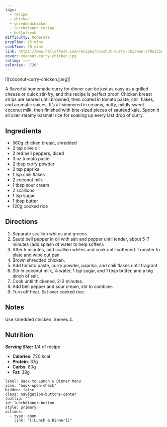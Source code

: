 ```yaml
---
tags:
  - recipe
  - chicken
  - shreddedchicken
  - lunchdinner_recipe
  - hellofresh
difficulty: Moderate
prepTime: 15 mins
cookTime: 20 mins
link: https://www.hellofresh.com/recipes/coconut-curry-chicken-5f0e135dc0902c28ff563aa3
cover: coconut-curry-chicken.jpg
rating: ⭐️⭐️⭐️
calories: "720"
---
```

![[coconut-curry-chicken.jpeg]]

A flavorful homemade curry for dinner can be just as easy as a grilled cheese or quick stir-fry, and this recipe is perfect proof. Chicken breast strips are seared until browned, then coated in tomato paste, chili flakes, and aromatic spices. It’s all simmered in creamy, nutty, mildly sweet coconut milk, then finished with bite-sized pieces of sautéed kale. Spoon it all over steamy basmati rice for soaking up every last drop of curry.

## Ingredients
- 560g chicken breast, shredded
- 2 tsp olive oil
- 2 red bell peppers, diced
- 3 oz tomato paste
- 2 tbsp curry powder
- 2 tsp paprika
- 1 tsp chili flakes
- 2 coconut milk
- 1 tbsp sour cream
- 2 scallions
- 1 tsp sugar
- 1 tbsp butter
- 120g cooked rice


## Directions
1. Separate scallion whites and greens. 
2. Sauté bell pepper in oil with salt and pepper until tender, about 5-7 minutes (add splash of water to help soften). 
3. After 5 minutes, add scallion whites and cook until softened. Transfer to plate and wipe out pan. 
4. Brown shredded chicken. 
5. Add tomato paste, curry powder, paprika, and chili flakes until fragrant. 
6. Stir in coconut milk, ¼ water, 1 tsp sugar, and 1 tbsp butter, and a big pinch of salt. 
7. Cook until thickened, 2-3 minutes. 
8. Add bell pepper and sour cream, stir to combine. 
9. Turn off heat. Eat over cooked rice.

## Notes
Use shredded chicken.
Serves 4.

## Nutrition
***Serving Size:*** 1/4 of recipe
- **Calories**: 720 kcal
- **Protein**: 37g
- **Carbs**: 60g
- **Fat**: 38g


```meta-bind-button
label: Back to Lunch & Dinner Menu
icon: "book-open-check"
hidden: false
class: navigation-buttons-center
tooltip: ""
id: lunchdinner-button
style: primary
actions:
  - type: open
    link: "[[Lunch & Dinner]]"

```
 
